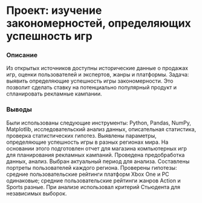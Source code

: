 # Проект: изучение закономерностей, определяющих успешность игр
### Описание

Из открытых источников доступны исторические данные о продажах игр, оценки пользователей и экспертов, жанры и платформы. Задача: выявить определяющие успешность игры закономерности. Это позволит сделать ставку на потенциально популярный продукт и спланировать рекламные кампании.

### Выводы

Были использованы следующие инструменты: Python, Pandas, NumPy, Matplotlib, исследовательский анализ данных, описательная статистика, проверка статистических гипотез. Выявлены параметры, определяющие успешность игры в разных регионах мира. На основании этого подготовлен отчет для магазина компьютерных игр для планирования рекламных кампаний. Проведена предобработка данных, анализ. Выбран актуальный период для анализа. Составлены портреты пользователей каждого региона. Проверены гипотезы: средние пользовательские рейтинги платформ Xbox One и PC одинаковые; средние пользовательские рейтинги жанров Action и Sports разные. При анализе использовал критерий Стьюдента для независимых выборок.
